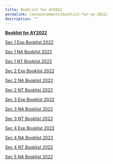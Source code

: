 ```yaml
---
title: Booklist for AY2022
permalink: /announcements/booklist-for-ay-2022/
description: ""
---
```

[**Booklist for AY2022**](https://dunmansec.moe.edu.sg/#)

<a href="/files/Announcements/Booklist%20AY2022/Booklist%202022_DMS_1E.pdf" target="_blank">Sec 1 Exp Booklist 2022</a>

<a href="/files/Announcements/Booklist%20AY2022/Booklist%202022_DMS_1NA.pdf" target="_blank">Sec 1 NA Booklist 2022</a>

<a href="/files/Announcements/Booklist%20AY2022/Booklist%202022_DMS_1NT.pdf" target="_blank">Sec 1 NT Booklist 2022</a>

<a href="/files/Announcements/Booklist%20AY2022/Booklist%202022_DMS_2E.pdf" target="_blank">Sec 2 Exp Booklist 2022</a>

<a href="/files/Announcements/Booklist%20AY2022/Booklist%202022_DMS_2NA.pdf" target="_blank">Sec 2 NA Booklist 2022</a>

<a href="/files/Announcements/Booklist%20AY2022/Booklist%202022_DMS_2NT.pdf" target="_blank">Sec 2 NT Booklist 2022</a>

<a href="/files/Announcements/Booklist%20AY2022/Booklist%202022_DMS_3E.pdf" target="_blank">Sec 3 Exp Booklist 2022</a>

<a href="/files/Announcements/Booklist%20AY2022/Booklist%202022_DMS_3NA.pdf" target="_blank">Sec 3 NA Booklist 2022</a>

<a href="/files/Announcements/Booklist%20AY2022/Booklist%202022_DMS_3NT.pdf" target="_blank">Sec 3 NT Booklist 2022</a>

<a href="/files/Announcements/Booklist%20AY2022/Booklist%202022_DMS_4E.pdf" target="_blank">Sec 4 Exp Booklist 2022</a>

<a href="/files/Announcements/Booklist%20AY2022/Booklist%202022_DMS_4NA.pdf" target="_blank">Sec 4 NA Booklist 2022</a>

<a href="/files/Announcements/Booklist%20AY2022/Booklist%202022_DMS_4NT.pdf" target="_blank">Sec 4 NT Booklist 2022</a>

<a href="/files/Announcements/Booklist%20AY2022/Sec%205N%202022%20book%20lists.pdf" target="_blank">Sec 5 NA Booklist 2022</a>